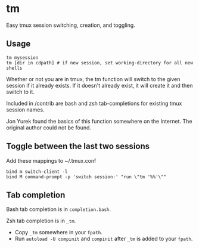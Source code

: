 # tm

Easy tmux session switching,
creation,
and toggling.

## Usage

    tm mysession
    tm [dir in cdpath] # if new session, set working-directory for all new shells

Whether or not you are in tmux,
the tm function
will switch to the given session
if it already exists.
If it doesn't already exist,
it will create it
and then switch to it.

Included in /contrib
are bash and zsh tab-completions
for existing tmux session names.

Jon Yurek found the basics
of this function
somewhere on the Internet.
The original author
could not be found.

## Toggle between the last two sessions

Add these mappings
to ~/.tmux.conf

    bind m switch-client -l
    bind M command-prompt -p 'switch session:' "run \"tm '%%'\""

## Tab completion

Bash tab completion
is in `completion.bash`.

Zsh tab completion
is in `_tm`.

* Copy `_tm`
  somewhere in your `fpath`.
* Run `autoload -U compinit`
  and `compinit`
  after `_tm` is added
  to your `fpath`.
